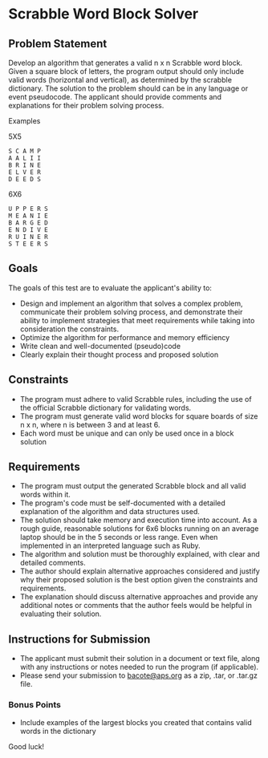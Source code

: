 # Scrabble Word Block Solver

## Problem Statement

Develop an algorithm that generates a valid n x n Scrabble word block. Given a square block of letters, the program output should only include valid words (horizontal and vertical), as determined by the scrabble dictionary. The solution to the problem should can be in any language or event pseudocode. The applicant should provide comments and explanations for their problem solving process.

Examples

5X5
```
S C A M P
A A L I I
B R I N E
E L V E R
D E E D S
```

6X6

```
U P P E R S
M E A N I E
B A R G E D
E N D I V E
R U I N E R
S T E E R S
```


## Goals

The goals of this test are to evaluate the applicant's ability to:

* Design and implement an algorithm that solves a complex problem, communicate their problem solving process, and demonstrate their ability to implement strategies that meet requirements while taking into consideration the constraints.
* Optimize the algorithm for performance and memory efficiency
* Write clean and well-documented (pseudo)code
* Clearly explain their thought process and proposed solution

## Constraints

* The program must adhere to valid Scrabble rules, including the use of the official Scrabble dictionary for validating words.
* The program must generate valid word blocks for square boards of size n x n, where n is between 3 and at least 6.
* Each word must be unique and can only be used once in a block solution

## Requirements

* The program must output the generated Scrabble block and all valid words within it.
* The program's code must be self-documented with a detailed explanation of the algorithm and data structures used.
* The solution should take memory and execution time into account. As a rough guide, reasonable solutions for 6x6 blocks running on an average laptop should be in the 5 seconds or less range. Even when implemented in an interpreted language such as Ruby.
* The algorithm and solution must be thoroughly explained, with clear and detailed comments.
* The author should explain alternative approaches considered and justify why their proposed solution is the best option given the constraints and requirements.
* The explanation should discuss alternative approaches and provide any additional notes or comments that the author feels would be helpful in evaluating their solution.

## Instructions for Submission

* The applicant must submit their solution in a document or text file, along with any instructions or notes needed to run the program (if applicable).
* Please send your submission to bacote@aps.org as a zip, .tar, or .tar.gz file. 

### Bonus Points

* Include examples of the largest blocks you created that contains valid words in the dictionary

Good luck!

